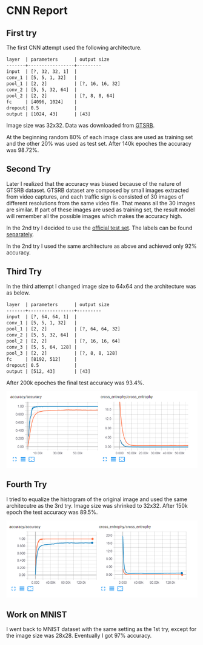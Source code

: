 CNN Report
==============

## First try

The first CNN attempt used the following architecture.

```
layer  | parameters      | output size
-------+-----------------+---------
input  | [?, 32, 32, 1]  |
conv_1 | [5, 5, 1, 32]   |
pool_1 | [2, 2]          | [?, 16, 16, 32]
conv_2 | [5, 5, 32, 64]  |
pool_2 | [2, 2]          | [?, 8, 8, 64]
fc     | [4096, 1024]    | 
dropout| 0.5             |
output | [1024, 43]      | [43]
```

Image size was 32x32.
Data was downloaded from [GTSRB](http://benchmark.ini.rub.de/Dataset/GTSRB_Final_Training_Images.zip).

At the beginning random 80% of each image class are used as training set and the other 20% was used as test set. After 140k epoches the accuracy was 98.72%.

## Second Try

Later I realized that the accuracy was biased because of the nature of GTSRB dataset. GTSRB dataset are composed by small images extracted from video captures, and each traffic sign is consisted of 30 images of different resolutions from the same video file. That means all the 30 images are similar. If part of these images are used as training set, the result model will remember all the possible images which makes the accuracy high.

In the 2nd try I decided to use the [official test set](http://benchmark.ini.rub.de/Dataset/GTSRB_Final_Test_Images.zip). The labels can be found [separately](http://benchmark.ini.rub.de/Dataset/GTSRB_Final_Test_GT.zip).

In the 2nd try I used the same architecture as above and achieved only 92% accuracy.

## Third Try

In the third attempt I changed image size to 64x64 and the architecture was as below.

```
layer  | parameters      | output size
-------+-----------------+---------
input  | [?, 64, 64, 1]  |
conv_1 | [5, 5, 1, 32]   |
pool_1 | [2, 2]          | [?, 64, 64, 32]
conv_2 | [5, 5, 32, 64]  |
pool_2 | [2, 2]          | [?, 16, 16, 64]
conv_3 | [5, 5, 64, 128] |
pool_3 | [2, 2]          | [?, 8, 8, 128]
fc     | [8192, 512]     | 
dropout| 0.5             |
output | [512, 43]       | [43]
```

After 200k epoches the final test accuracy was 93.4%.

![Test Accuracy and Loss](cnn-report-1.png)


## Fourth Try

I tried to equalize the histogram of the original image and used the same architecutre as the 3rd try.
Image size was shrinked to 32x32. After 150k epoch the test accuracy was 89.5%.

![Test Accuracy and Loss](cnn-report-2.equalized.png)

## Work on MNIST

I went back to MNIST dataset with the same setting as the 1st try, except for the image size was 28x28.
Eventually I got 97% accuracy.